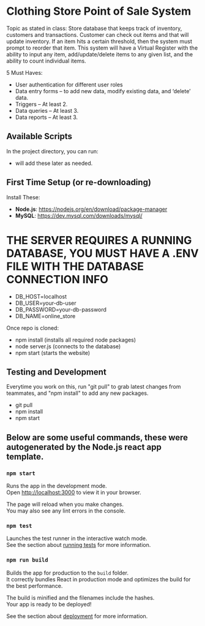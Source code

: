 # Clothing Store Point of Sale System

Topic as stated in class:
Store database that keeps track of inventory, customers and transactions. Customer can check out items and that will update inventory. If an item hits a certain threshold, then the system must prompt to reorder that item. This system will have a Virtual Register with the ability to input any item, add/update/delete items to any given list, and the ability to count individual items.

5 Must Haves:
- User authentication for different user roles
- Data entry forms – to add new data, modify existing data, and ‘delete’ data.
- Triggers – At least 2.
- Data queries – At least 3.
- Data reports – At least 3.

## Available Scripts

In the project directory, you can run:
* will add these later as needed.

## First Time Setup (or re-downloading)

Install These:
- **Node.js**: https://nodejs.org/en/download/package-manager
- **MySQL**: https://dev.mysql.com/downloads/mysql/

# THE SERVER REQUIRES A RUNNING DATABASE, YOU MUST HAVE A .ENV FILE WITH THE DATABASE CONNECTION INFO
- DB_HOST=localhost
- DB_USER=your-db-user
- DB_PASSWORD=your-db-password
- DB_NAME=online_store

Once repo is cloned:
- npm install (installs all required node packages)
- node server.js (connects to the database)
- npm start (starts the website)

## Testing and Development

Everytime you work on this, run "git pull" to grab latest changes from teammates, and "npm install" to add any new packages.
- git pull
- npm install
- npm start

## Below are some useful commands, these were autogenerated by the Node.js react app template.
### `npm start` 

Runs the app in the development mode.\
Open [http://localhost:3000](http://localhost:3000) to view it in your browser.

The page will reload when you make changes.\
You may also see any lint errors in the console.

### `npm test`

Launches the test runner in the interactive watch mode.\
See the section about [running tests](https://facebook.github.io/create-react-app/docs/running-tests) for more information.

### `npm run build`

Builds the app for production to the `build` folder.\
It correctly bundles React in production mode and optimizes the build for the best performance.

The build is minified and the filenames include the hashes.\
Your app is ready to be deployed!

See the section about [deployment](https://facebook.github.io/create-react-app/docs/deployment) for more information.
